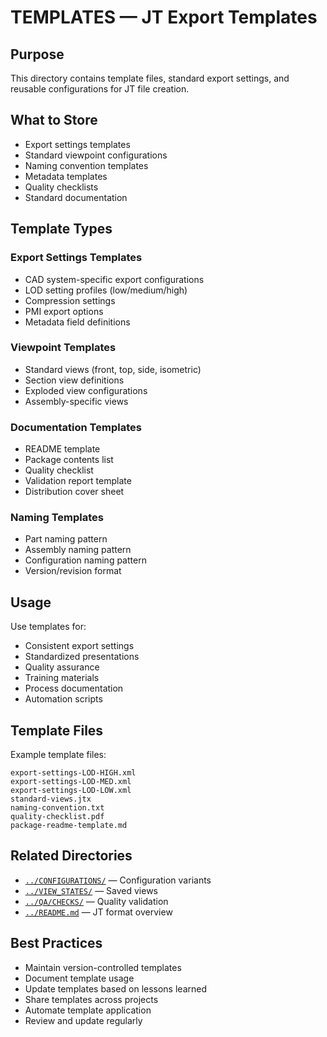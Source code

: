 # TEMPLATES — JT Export Templates

## Purpose

This directory contains template files, standard export settings, and reusable configurations for JT file creation.

## What to Store

- Export settings templates
- Standard viewpoint configurations
- Naming convention templates
- Metadata templates
- Quality checklists
- Standard documentation

## Template Types

### Export Settings Templates
- CAD system-specific export configurations
- LOD setting profiles (low/medium/high)
- Compression settings
- PMI export options
- Metadata field definitions

### Viewpoint Templates
- Standard views (front, top, side, isometric)
- Section view definitions
- Exploded view configurations
- Assembly-specific views

### Documentation Templates
- README template
- Package contents list
- Quality checklist
- Validation report template
- Distribution cover sheet

### Naming Templates
- Part naming pattern
- Assembly naming pattern
- Configuration naming pattern
- Version/revision format

## Usage

Use templates for:
- Consistent export settings
- Standardized presentations
- Quality assurance
- Training materials
- Process documentation
- Automation scripts

## Template Files

Example template files:
```
export-settings-LOD-HIGH.xml
export-settings-LOD-MED.xml
export-settings-LOD-LOW.xml
standard-views.jtx
naming-convention.txt
quality-checklist.pdf
package-readme-template.md
```

## Related Directories

- [`../CONFIGURATIONS/`](../CONFIGURATIONS/) — Configuration variants
- [`../VIEW_STATES/`](../VIEW_STATES/) — Saved views
- [`../QA/CHECKS/`](../QA/CHECKS/) — Quality validation
- [`../README.md`](../README.md) — JT format overview

## Best Practices

- Maintain version-controlled templates
- Document template usage
- Update templates based on lessons learned
- Share templates across projects
- Automate template application
- Review and update regularly
